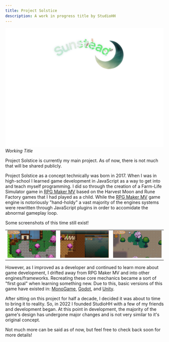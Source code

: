 ```yaml
---
title: Project Solstice
description: A work in progress title by StudioHH
---
```


![A logo of project solstice](../../../assets/sunsteadlogo.webp "Title")
*Working Title*

Project Solstice is currently my main project. As of now, there is not much that will be shared publicly. 

Project Solstice as a concept technically was born in 2017. When I was in high-school I learned game development in JavaScript as a way to get into and teach myself programming. I did so through the creation of a Farm-Life Simulator game in [RPG Maker MV](https://www.rpgmakerweb.com/products/rpg-maker-mv) based on the Harvest Moon and Rune Factory games that I had played as a child. While the [RPG Maker MV](https://www.rpgmakerweb.com/products/rpg-maker-mv) game engine is notoriously "hand-holdy" a vast majority of the engines systems were rewritten through JavaScript plugins in order to accomidate the abnormal gameplay loop.

Some screenshots of this time still exist! 

|      |      |  |
| ------------- | ------------- | ------------- |
| ![](../../../assets/og-sunstead.webp) | ![](../../../assets/og-sunstead2.webp) | ![](../../../assets/og-sunstead3.webp) |

However, as I improved as a developer and continued to learn more about game development, I drifted away from RPG Maker MV and into other engines/frameworks. Recreating these core mechanics became a sort of "first goal" when learning something new. Due to this, basic versions of this game have existed in: [MonoGame](https://monogame.net/), [Godot](https://godotengine.org/), and [Unity](https://unity.com/).

After sitting on this project for half a decade, I decided it was about to time to bring it to reality. So, in 2022 I founded StudioHH with a few of my friends and development began. At this point in development, the majority of the game's design has undergone major changes and is not very similar to it's original concept.

Not much more can be said as of now, but feel free to check back soon for more details!